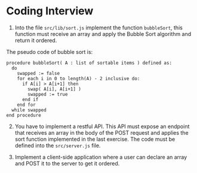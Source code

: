 # Coding Interview

1. Into the file `src/lib/sort.js` implement the function `bubbleSort`, this function must receive an array and apply the Bubble Sort algorithm and return it ordered.

The pseudo code of bubble sort is:

```
procedure bubbleSort( A : list of sortable items ) defined as:
  do
    swapped := false
    for each i in 0 to length(A) - 2 inclusive do:
      if A[i] > A[i+1] then
        swap( A[i], A[i+1] )
        swapped := true
      end if
    end for
  while swapped
end procedure
```

2. You have to implement a restful API. This API must expose an endpoint that receives an array in the body of the POST request and applies the sort function implemented in the last exercise. The code must be defined into the `src/server.js` file.

3. Implement a client-side application where a user can declare an array and POST it to the server to get it ordered. 



